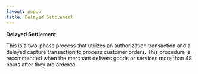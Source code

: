 ```yaml
---
layout: popup
title: Delayed Settlement
---
```



**Delayed Settlement**


This is a two-phase process that utilizes an authorization transaction and a delayed capture transaction to process customer orders. This procedure is recommended when the merchant delivers goods or services more than 48 hours after they are ordered.
